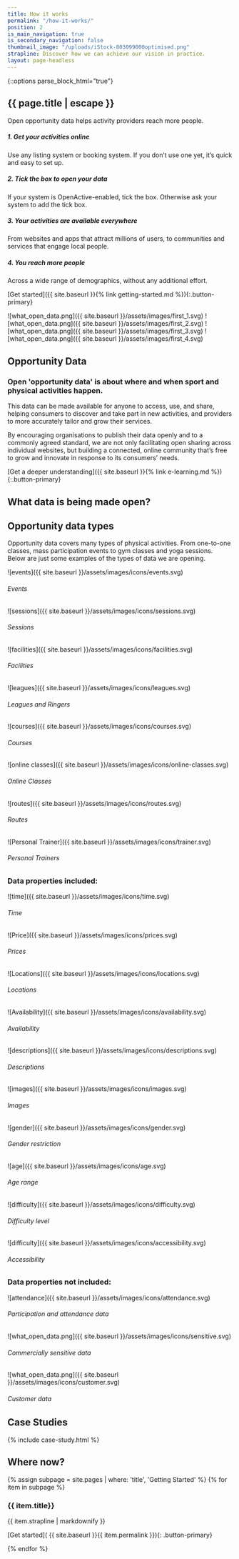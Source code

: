 ```yaml
---
title: How it works
permalink: "/how-it-works/"
position: 2
is_main_navigation: true
is_secondary_navigation: false
thumbnail_image: "/uploads/iStock-803099000optimised.png"
strapline: Discover how we can achieve our vision in practice.
layout: page-headless
---
```


{::options parse_block_html="true"}

<!--  ---------------->
<!-- HERO BLOCK -->
<!--  ---------------->

<article class="how-work-hero">
<div class="inner">

# {{ page.title | escape }}

Open opportunity data helps activity providers reach more people.

##### 1. Get your activities online

Use any listing system or booking system. If you don’t use one yet, it’s quick and easy to set up.

##### 2. Tick the box to open your data

If your system is OpenActive-enabled, tick the box. Otherwise ask your system to add the tick box.

##### 3. Your activities are available everywhere

From websites and apps that attract millions of users, to communities and services that engage local people.

##### 4. You reach more people

Across a wide range of demographics, without any additional effort.

[Get started\]({{ site.baseurl }}{% link getting-started.md %}){:.button-primary}

</div>
<div class="inner">

<div class="diagram">


![what_open_data.png]({{ site.baseurl }}/assets/images/first_1.svg)
![what_open_data.png]({{ site.baseurl }}/assets/images/first_2.svg)
![what_open_data.png]({{ site.baseurl }}/assets/images/first_3.svg)
![what_open_data.png]({{ site.baseurl }}/assets/images/first_4.svg)

</div>
<!-- <div class="diagram-caption"> -->

<!-- ###### Your Activities -->

<!-- ###### Your Booking System -->

<!-- ###### Many Apps & Services -->

<!-- ###### Many More People -->

<!-- </div> -->

</div>

</article>

<article class="title-row invert">
<h2 class="sub-heading-two">Opportunity Data</h2>
<div class="one">

### Open 'opportunity data' is about where and when sport and physical activities happen.

This data can be made available for anyone to access, use, and share, helping consumers to discover and take part in new activities, and providers to more accurately tailor and grow their services.

By encouraging organisations to publish their data openly and to a commonly agreed standard, we are not only facilitating open sharing across individual websites, but building a connected, online community that’s free to grow and innovate in response to its consumers’ needs.

[Get a deeper understanding\]({{ site.baseurl }}{% link e-learning.md %}){:.button-primary}

</div>

</article>

<!--  ---------------->
<!-- WHAT IS OPPORTUNITY DATA -->
<!--  ---------------->
<article class="what-data title-row">
<h2 class="sub-heading-two">What data is being made open?</h2>
<div class="one types">

<div class="title">

## Opportunity data types

Opportunity data covers many types of physical activities. From one-to-one classes, mass participation events to gym classes and yoga sessions. Below are just some examples of the types of data we are opening.

</div>

<div class="types-inner">
<div>

![events]({{ site.baseurl }}/assets/images/icons/events.svg)

###### Events

</div>
<div>

![sessions]({{ site.baseurl }}/assets/images/icons/sessions.svg)

###### Sessions

</div>
<div>

![facilities]({{ site.baseurl }}/assets/images/icons/facilities.svg)

###### Facilities

</div>
<div>

![leagues]({{ site.baseurl }}/assets/images/icons/leagues.svg)

###### Leagues and Ringers

</div>
<div>

![courses]({{ site.baseurl }}/assets/images/icons/courses.svg)

###### Courses

</div>
<div>

![online classes]({{ site.baseurl }}/assets/images/icons/online-classes.svg)

###### Online Classes

</div>
<div>

![routes]({{ site.baseurl }}/assets/images/icons/routes.svg)

###### Routes

</div>
<div>

![Personal Trainer]({{ site.baseurl }}/assets/images/icons/trainer.svg)

###### Personal Trainers

</div>
</div>

</div>

<div class="one properties">

<div class="title">

### Data properties included:

</div>

<div class="properties-inner">
<div>

!\[time\]({{ site.baseurl }}/assets/images/icons/time.svg)

###### Time

</div>
<div>

!\[Price\]({{ site.baseurl }}/assets/images/icons/prices.svg)

###### Prices

</div>
<div>

!\[Locations\]({{ site.baseurl }}/assets/images/icons/locations.svg)

###### Locations

</div>
<div>

!\[Availability\]({{ site.baseurl }}/assets/images/icons/availability.svg)

###### Availability

</div>
<div>

!\[descriptions\]({{ site.baseurl }}/assets/images/icons/descriptions.svg)

###### Descriptions

</div>
<div>

!\[images\]({{ site.baseurl }}/assets/images/icons/images.svg)

###### Images

</div>
<div>

!\[gender\]({{ site.baseurl }}/assets/images/icons/gender.svg)

###### Gender restriction

</div>
<div>

!\[age\]({{ site.baseurl }}/assets/images/icons/age.svg)

###### Age range

</div>
<div>

!\[difficulty\]({{ site.baseurl }}/assets/images/icons/difficulty.svg)

###### Difficulty level

</div>
<div>

!\[difficulty\]({{ site.baseurl }}/assets/images/icons/accessibility.svg)

###### Accessibility

</div>
</div>

</div>

<div class="one not-included">

<div class="title">

### Data properties not included:

</div>

<div class="not-included-inner">
<div>

!\[attendance\]({{ site.baseurl }}/assets/images/icons/attendance.svg)

###### Participation and attendance data

</div>
<div>

!\[what_open_data.png\]({{ site.baseurl }}/assets/images/icons/sensitive.svg)

###### Commercially sensitive data

</div>
<div>

!\[what_open_data.png\]({{ site.baseurl }}/assets/images/icons/customer.svg)

###### Customer data

</div>

</div>
</div>
</article>

<!--  ---------------->
<!-- WHAT ARE THE BENEFITS -->
<!--  ---------------->
<!-- <article class="title-row"> -->
<!-- <h2 class="sub-heading-two">What are the benefits?</h2> -->
<!-- <div class="one subgrid"> -->
<!-- <div class="three "> -->

<!-- #### Sport and physical activity providers -->

<!-- \* With open data publishing, your services and events can be shared everywhere, from high-traffic apps to community-driven pages. -->
<!-- \* Improve data skills and understanding within your organisation and harness technology to benefit your business. -->
<!-- \* Drive innovation, and collaborate with OpenActive to revolutionise the sector. -->

<!-- </div> -->
<!-- <div class="three"> -->

<!-- #### Data users and developers -->

<!-- \* Harness open and accessible data from across the sport and physical sector. -->
<!-- \* Use data to help develop new products and enhance existing services to get people more active. -->
<!-- \* Be at the cutting edge of shaping consistent data standards and growing engagement with data publishers. -->

<!-- </div> -->

<!-- <div class="three"> -->

<!-- #### Influential organisations -->

<!-- \* Build engagement in sport and physical activities by improving the reach and visibility of services nationwide. -->
<!-- \* Support new OpenActive members by showing them how publishing open data can help them improve and grow their activities. -->
<!-- \* Improve data skills and understanding within your organisation and harness technology to benefit your business. -->
<!-- \* Provide members with the opportunity to join our community and shape the initiative. -->

<!-- </div> -->
<!-- </div> -->
<!-- </article> -->

<!--  ---------------->
<!-- CASE STUDIES BLOCK -->
<!--  ---------------->
<article class="what-data title-row">
<h2 class="sub-heading-two">Case Studies</h2>

{% include case-study.html %}
</article>

<!--  ---------------->
<!-- GETTING STARTED TO ACTION -->
<!--  ---------------->
<article class="call_to_action--full-width">
<h2 class="sub-heading-two">Where now?</h2>
<div class="one">

{% assign subpage = site.pages | where: 'title', 'Getting Started' %}
{% for item in subpage %}

### {{ item.title}}

{{ item.strapline | markdownify }}

\[Get started\]( {{ site.baseurl }}{{ item.permalink }}){: .button-primary}

</div>
<figure>
<div class="mask"></div>
<div class="image" style="background: url({{ site.baseurl }}{{ item.thumbnail_image }})center center / cover no-repeat;"></div>
</figure>
{% endfor %}
</article>